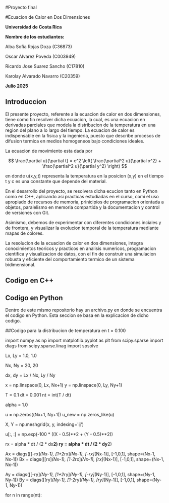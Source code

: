 #Proyecto final

#Ecuacion de Calor en Dos Dimensiones

**Universidad de Costa Rica**

**Nombre de los estudiantes:**

Alba Sofia Rojas Doza (C36873)

Oscar Alvarez Poveda (C003949) 

Ricardo Jose Suarez Sancho (C17810)

Karolay Alvarado Navarro (C20359)


**Julio 2025**


## Introduccion

El presente proyecto, referente a la ecuacion de calor en dos dimensiones, tiene como fin resolver dicha ecuacion, la cual, es una ecuacion en derivadas parciales que modela la distribucion de la temperatura en una region del plano a lo largo del tiempo. La ecuacion de calor es indispensable en la fisica y la ingenieria, puesto que describe procesos de difusion termica en medios homogeneos bajo condiciones ideales. 

La ecuacion de movimiento esta dada por 

$$ 
\frac{\partial u}{\partial t} = c^2 \left( \frac{\partial^2 u}{\partial x^2} + \frac{\partial^2 u}{\partial y^2} \right)
$$

en donde u(x,y,t) representa la temperatura en la posicion (x,y) en el tiempo t y c es una constante que depende del material. 

En el desarrollo del proyecto, se resolvera dicha ecucion tanto en Python como en C++, aplicando asi practicas estudiadas en el curso, comi el uso apropiado de recursos de memoria, prinicipios de programacion orientada a objetos, paralelismo en memoria compartida y la documentacion y control de versiones con Git. 

Asimismo, debemos de experimentar con diferentes condiciones inciales y de frontera, y visualizar la evolucion temporal de la temperatura mediante mapas de colores. 

La resolucion de la ecuacion de calor en dos dimensiones, integra conocimientos teoricos y practicos en analisis numericos, programacion cientifica y visualizacion de datos, con el fin de construir una simulacion robusta y eficiente del comportamiento termico de un sistema bidimensional. 


## Codigo en C++



## Codigo en Python
Dentro de este mismo repositorio hay un archivo.py en donde se encuentra el codigo en Python. Esta seccion se basa en la explicacion de dicho codigo.

##Codigo para la distribucion de temperatura en t = 0.100

import numpy as np
import matplotlib.pyplot as plt
from scipy.sparse import diags
from scipy.sparse.linag import spsolve
 
Lx, Ly = 1.0, 1.0

Nx, Ny = 20, 20

dx, dy = Lx / Nx, Ly / Ny

x = np.linspace(0, Lx, Nx+1)
y = np.linspace(0, Ly, Ny+1)

T = 0.1
dt = 0.001
nt = int(T / dt)

alpha = 1.0

u = np.zeros((Nx+1, Ny+1))
u_new = np.zeros_like(u)

X, Y = np.meshgrid(x, y, indexing='ij')

u[:, :] = np.exp(-100 * ((X - 0.5)**2 + (Y - 0.5)**2))

rx = alpha * dt / (2 * dx**2)
ry = alpha * dt / (2 * dy**2)

Ax = diags([[-rx]*(Nx-1), [1+2*rx]*(Nx-1), [-rx]*(Nx-1)], [-1,0,1], shape=(Nx-1, Nx-1))
Bx = diags([[rx]*(Nx-1), [1-2*rx]*(Nx-1), [rx]*(Nx-1)], [-1,0,1], shape=(Nx-1, Nx-1))

Ay = diags([[-ry]*(Ny-1), [1+2*ry]*(Ny-1), [-ry]*(Ny-1)], [-1,0,1], shape=(Ny-1, Ny-1))
By = diags([[ry]*(Ny-1), [1-2*ry]*(Ny-1), [ry]*(Ny-1)], [-1,0,1], shape=(Ny-1, Ny-1))

for n in range(nt):
  
